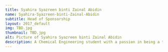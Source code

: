 ```yaml
---
title: Syahira Syazreen binti Zainal Abidin 
name: Syahira-Syazreen-binti-Zainal-Abidin
subtitle: Head of Sponsorship
layout: 2017_default
img: TBD.jpg
thumbnail: TBD.jpg
alt: Picture of Syahira Syazreen binti Zainal Abidin
description: A Chemical Engineering student with a passion in being a team player. Syahira knows that the key to securing sponsorship is to understand the needs of the corporate sponsors and the event itself. Having a deep interest in STEM areas, she became a part of the team as she believes that MSTC has a potential in developing the STEM related industry in Malaysia.
---
```

